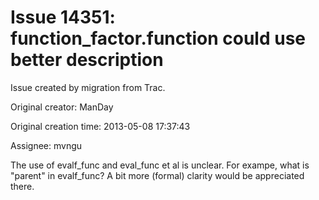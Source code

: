 # Issue 14351: function_factor.function could use better description

Issue created by migration from Trac.

Original creator: ManDay

Original creation time: 2013-05-08 17:37:43

Assignee: mvngu

The use of evalf_func and eval_func et al is unclear. For exampe, what is "parent" in evalf_func? A bit more (formal) clarity would be appreciated there.
